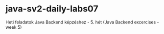 # java-sv2-daily-labs07
Heti feladatok Java Backend képzéshez - 5. hét (Java Backend excercises - week 5) 

